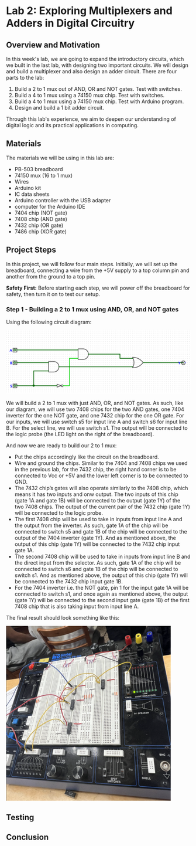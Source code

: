 # Lab 2: Exploring Multiplexers and Adders in Digital Circuitry

## Overview and Motivation

In this week's lab, we are going to expand the introductory circuits, which we built in the last lab, with designing two important circuits. We will design and build a multiplexer and also design an adder circuit. There are four parts to the lab:

 1. Build a 2 to 1 mux out of AND, OR and NOT gates. Test with switches.
 2. Build a 4 to 1 mux using a 74150 mux chip. Test with switches.
 3. Build a 4 to 1 mux using a 74150 mux chip. Test with Arduino program.
 4. Design and build a 1 bit adder circuit.

Through this lab's experience, we aim to deepen our understanding of digital logic and its practical applications in computing.

## Materials

The materials we will be using in this lab are:
- PB-503 breadboard
- 74150 mux (16 to 1 mux)
- Wires
- Arduino kit
- IC data sheets
- Arduino controller with the USB adapter
- computer for the Arduino IDE
- 7404 chip (NOT gate)
- 7408 chip (AND gate)
- 7432 chip (OR gate)
- 7486 chip (XOR gate)


## Project Steps

In this project, we will follow four main steps. Initially, we will set up the breadboard, connecting a wire from the +5V supply to a top column pin and another from the ground to a top pin. 

**Safety First:** Before starting each step, we will power off the breadboard for safety, then turn it on to test our setup.

### Step 1 - Building a 2 to 1 mux using AND, OR, and NOT gates

Using the following circuit diagram: 

<img src="https://github.com/mlcourses/lab-2-blog-post-group3_cs281/blob/main/assets/2%20to%201%20mux%20circuit.png" alt="alt text" width="550"/> 

We will build a 2 to 1 mux with just AND, OR, and NOT gates. As such, like our diagram, we will use two 7408 chips for the two AND gates, one 7404 inverter for the one NOT gate, and one 7432 chip for the one OR gate. For our inputs, we will use switch s5 for input line A and switch s6 for input line B. For the select line, we will use switch s1. The output will be connected to the logic probe (the LED light on the right of the breadboard).

And now we are ready to build our 2 to 1 mux:
- Put the chips accordingly like the circuit on the breadboard.
- Wire and ground the chips. Similar to the 7404 and 7408 chips we used in the previous lab, for the 7432 chip, the right hand corner is to be connected to Vcc or +5V and the lower left corner is to be connected to GND.
- The 7432 chip’s gates will also operate similarly to the 7408 chip, which means it has two inputs and onw output. The two inputs of this chip (gate 1A and gate 1B) will be connected to the output (gate 1Y) of the two 7408 chips. The output of the current pair of the 7432 chip (gate 1Y) will be connected to the logic probe.
- The first 7408 chip will be used to take in inputs from input line A and the output from the inverter. As such, gate 1A of the chip will be connected to switch s5 and gate 1B of the chip will be connected to the output of the 7404 inverter (gate 1Y). And as mentioned above, the output of this chip (gate 1Y) will be connected to the 7432 chip input gate 1A.
- The second 7408 chip will be used to take in inputs from input line B and the direct input from the selector. As such, gate 1A of the chip will be connected to switch s6 and gate 1B of the chip will be connected to switch s1. And as mentioned above, the output of this chip (gate 1Y) will be connected to the 7432 chip input gate 1B.
- For the 7404 inverter i.e. the NOT gate, pin 1 for the input gate 1A will be connected to switch s1, and once again as mentioned above, the output (gate 1Y) will be connected to the second input gate (gate 1B) of the first 7408 chip that is also taking input from input line A.

The final result should look something like this:


<img src="https://github.com/mlcourses/lab-2-blog-post-group3_cs281/blob/main/assets/2%20to%201.png" alt="alt text" width="450"/> 






## Testing

## Conclusion




